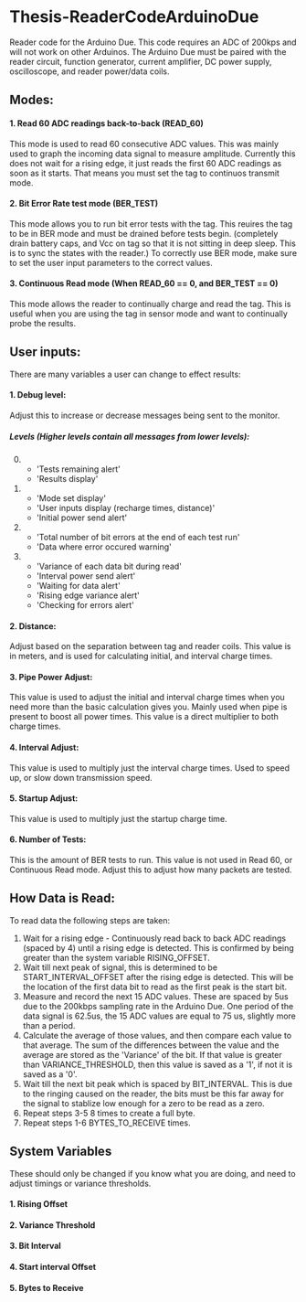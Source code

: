 # Thesis-ReaderCodeArduinoDue

Reader code for the Arduino Due. This code requires an ADC of 200kps and will not work on other Arduinos. The Arduino Due must be paired with the reader circuit, function generator, current amplifier, DC power supply, oscilloscope, and reader power/data coils. 

## Modes:
#### 1. Read 60 ADC readings back-to-back (READ_60)
This mode is used to read 60 consecutive ADC values. This was mainly used to graph the incoming data signal to measure amplitude. Currently this does not wait for a rising edge, it just reads the first 60 ADC readings as soon as it starts. That means you must set the tag to continuos transmit mode.

#### 2. Bit Error Rate test mode (BER_TEST)
This mode allows you to run bit error tests with the tag. This reuires the tag to be in BER mode and must be drained before tests begin. (completely drain battery caps, and Vcc on tag so that it is not sitting in deep sleep. This is to sync the states with the reader.)
To correctly use BER mode, make sure to set the user input parameters to the correct values.

#### 3. Continuous Read mode (When READ_60 == 0, and BER_TEST == 0)
This mode allows the reader to continually charge and read the tag. This is useful when you are using the tag in sensor mode and want to continually probe the results. 

## User inputs:
There are many variables a user can change to effect results:
#### 1. Debug level:
Adjust this to increase or decrease messages being sent to the monitor.

##### Levels (Higher levels contain all messages from lower levels):
0. - 'Tests remaining alert'
   - 'Results display'
          
1. - 'Mode set display'
   - 'User inputs display (recharge times, distance)'
   - 'Initial power send alert'
          
2. - 'Total number of bit errors at the end of each test run'
   - 'Data where error occured warning'
          
3. - 'Variance of each data bit during read'
   - 'Interval power send alert'
   - 'Waiting for data alert'
   - 'Rising edge variance alert'
   - 'Checking for errors alert' 

#### 2. Distance:
Adjust based on the separation between tag and reader coils. This value is in meters, and is used for calculating initial, and interval charge times.

#### 3. Pipe Power Adjust: 
This value is used to adjust the initial and interval charge times when you need more than the basic calculation gives you. Mainly used when pipe is present to boost all power times. This value is a direct multiplier to both charge times.

#### 4. Interval Adjust:
This value is used to multiply just the interval charge times. Used to speed up, or slow down transmission speed. 

#### 5. Startup Adjust:
This value is used to multiply just the startup charge time. 

#### 6. Number of Tests:
This is the amount of BER tests to run. This value is not used in Read 60, or Continuous Read mode. Adjust this to adjust how many packets are tested.


## How Data is Read:
To read data the following steps are taken:
1. Wait for a rising edge - Continuously read back to back ADC readings (spaced by 4) until a rising edge is detected. This is confirmed by being greater than the system variable RISING_OFFSET.
2. Wait till next peak of signal, this is determined to be START_INTERVAL_OFFSET after the rising edge is detected. This will be the location of the first data bit to read as the first peak is the start bit.  
3. Measure and record the next 15 ADC values. These are spaced by 5us due to the 200kbps sampling rate in the Arduino Due. One period of the data signal is 62.5us, the 15 ADC values are equal to 75 us, slightly more than a period. 
4. Calculate the average of those values, and then compare each value to that average. The sum of the differences between the value and the average are stored as the 'Variance' of the bit. If that value is greater than VARIANCE_THRESHOLD, then this value is saved as a '1', if not it is saved as a '0'.
5. Wait till the next bit peak which is spaced by BIT_INTERVAL. This is due to the ringing caused on the reader, the bits must be this far away for the signal to stablize low enough for a zero to be read as a zero. 
6. Repeat steps 3-5 8 times to create a full byte.
7. Repeat steps 1-6 BYTES_TO_RECEIVE times.


## System Variables
These should only be changed if you know what you are doing, and need to adjust timings or variance thresholds.

#### 1. Rising Offset

#### 2. Variance Threshold

#### 3. Bit Interval

#### 4. Start interval Offset

#### 5. Bytes to Receive


